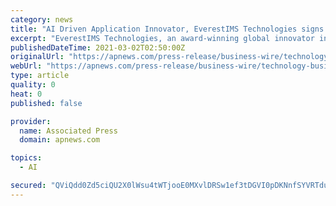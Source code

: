 ```yaml
---
category: news
title: "AI Driven Application Innovator, EverestIMS Technologies signs distribution agreement with Australia-based AppDistri"
excerpt: "EverestIMS Technologies, an award-winning global innovator in the AI based solutions for IT operations management, is happy to announce a partnership with Australia based AppDistri. EverestIMS solutions are used by some of the biggest global companies in the Enterprise market,"
publishedDateTime: 2021-03-02T02:50:00Z
originalUrl: "https://apnews.com/press-release/business-wire/technology-business-corporate-news-australia-products-and-services-1b547e65ee264b4ba1cd4d3f142843ce"
webUrl: "https://apnews.com/press-release/business-wire/technology-business-corporate-news-australia-products-and-services-1b547e65ee264b4ba1cd4d3f142843ce"
type: article
quality: 0
heat: 0
published: false

provider:
  name: Associated Press
  domain: apnews.com

topics:
  - AI

secured: "QViQdd0Zd5ciQU2X0lWsu4tWTjooE0MXvlDRSw1ef3tDGVI0pDKNnfSYVRTduleSDy68486w+ioBsn6BJjk79AMcsrwPjcP7kn2hnVtI0W4bMqJIbcQIPc/ljeTE//kctGVtrZclzqkbHC1q3vbKIy9e72kyCsTFLtmcmRL1zgk2u3DfWWfrypeFqYtBDfncttXwkMHmCEGeOmc+qicRkq3ApWcPy4oLYe3MUoA04Ztwci6jNTG8PvBbmAOLYUcmugvHTvVkxMKBVc4zSPrvptrIR0wJkAec1BR8o7pO3nYEqszerZLdebwKmCqsV3ku+X4syybwRSp90gvEkBAvQemBQBPejn/YeswjJuLw+VU=;k3t6c9sJmd9bcHNBvWGRiA=="
---
```


